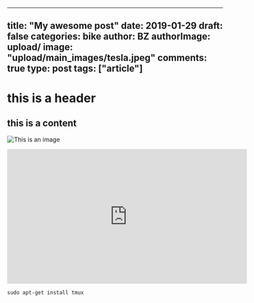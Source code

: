 
---
title: "My awesome post"
date: 2019-01-29
draft: false
categories: bike
author: BZ
authorImage: upload/
image: "upload/main_images/tesla.jpeg"
comments: true
type: post
tags: ["article"]
---


# this is a header

## this is a content 

![This is an image](/upload/boat.jpg) 

<iframe width="560" height="315" src="https://www.youtube.com/embed/c7vpcqA6SEQ" frameborder="0" allow="accelerometer; autoplay; encrypted-media; gyroscope; picture-in-picture" allowfullscreen></iframe>

``` 
sudo apt-get install tmux
```